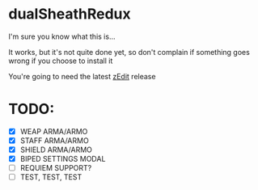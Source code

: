 # dualSheathRedux
I'm sure you know what this is...

It works, but it's not quite done yet, so don't complain if something goes wrong if you choose to install it

You're going to need the latest [zEdit](https://github.com/z-edit/zedit) release

# TODO:
- [x] WEAP ARMA/ARMO
- [x] STAFF ARMA/ARMO
- [x] SHIELD ARMA/ARMO
- [x] BIPED SETTINGS MODAL
- [ ] REQUIEM SUPPORT?
- [ ] TEST, TEST, TEST
